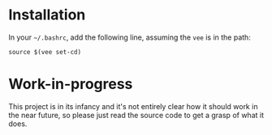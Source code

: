 # Installation

In your `~/.bashrc`, add the following line, assuming the `vee` is in the path:

    source $(vee set-cd)

# Work-in-progress

This project is in its infancy and it's not entirely clear how it should work in the near future, so please just read the source code to get a grasp of what it does.
